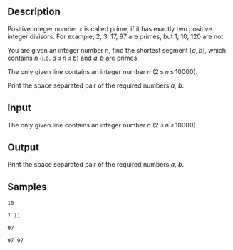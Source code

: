 ## Description

<div><p>Positive integer number <span class="tex-span"><i>x</i></span> is called <span class="tex-font-style-underline">prime</span>, if it has exactly two positive integer divisors. For example, 2, 3, 17, 97 are primes, but 1, 10, 120 are not.</p><p>You are given an integer number <span class="tex-span"><i>n</i></span>, find the shortest segment [<span class="tex-span"><i>a</i>, <i>b</i></span>], which contains <span class="tex-span"><i>n</i></span> (i.e. <span class="tex-span"><i>a</i> ≤ <i>n</i> ≤ <i>b</i></span>) and <span class="tex-span"><i>a</i>, <i>b</i></span> are primes.</p></div><div class="input-specification"><p>The only given line contains an integer number <span class="tex-span"><i>n</i></span> (<span class="tex-span">2 ≤ <i>n</i> ≤ 10000</span>).</p></div><div class="output-specification"><p>Print the space separated pair of the required numbers <span class="tex-span"><i>a</i></span>, <span class="tex-span"><i>b</i></span>.</p></div>


## Input

<p>The only given line contains an integer number <span class="tex-span"><i>n</i></span> (<span class="tex-span">2 ≤ <i>n</i> ≤ 10000</span>).</p>


## Output

<p>Print the space separated pair of the required numbers <span class="tex-span"><i>a</i></span>, <span class="tex-span"><i>b</i></span>.</p>


## Samples

```input1
10

```

```output1
7 11

```






```input2
97

```

```output2
97 97

```




